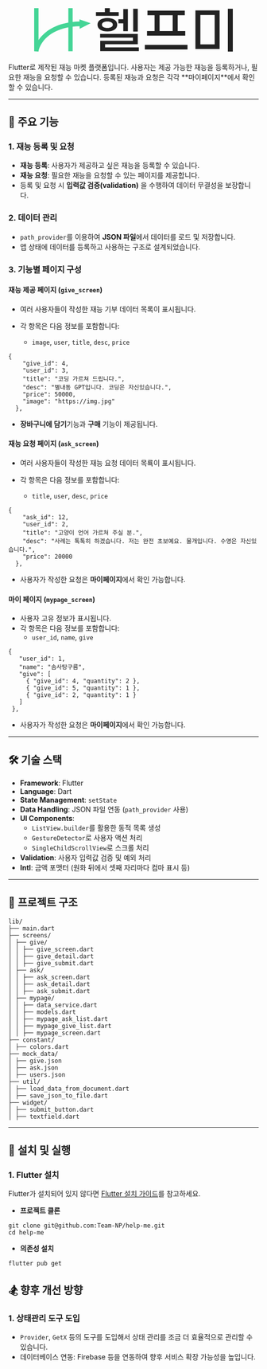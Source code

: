 <div align="center">
<svg width="400" height="auto" viewBox="0 0 75 17" fill="none" xmlns="http://www.w3.org/2000/svg">
<path d="M31.9201 2.90605H23.3262V1.50964H26.6882V0H28.5581V1.50964H31.9201V2.90605ZM39.1164 8.83138H37.3787V0.245315H39.1164V8.83138ZM33.6389 4.1515V0.339667H35.3766V8.66154H33.6389V5.71775H31.7879V4.1515H33.6389ZM31.3535 6.22725C31.3535 7.01981 31.0072 7.64254 30.3147 8.09543C29.6347 8.53574 28.7407 8.75589 27.6326 8.75589C26.5371 8.75589 25.6431 8.53574 24.9505 8.09543C24.258 7.65512 23.9117 7.03239 23.9117 6.22725C23.9117 5.42211 24.258 4.79939 24.9505 4.35908C25.6431 3.91877 26.5371 3.69861 27.6326 3.69861C28.7407 3.69861 29.6347 3.91877 30.3147 4.35908C31.0072 4.79939 31.3535 5.42211 31.3535 6.22725ZM25.5738 6.22725C25.5738 6.59208 25.7564 6.88772 26.1216 7.11416C26.4993 7.34061 27.003 7.45383 27.6326 7.45383C28.2622 7.45383 28.7596 7.34061 29.1247 7.11416C29.5025 6.88772 29.6914 6.59208 29.6914 6.22725C29.6914 5.86242 29.5025 5.56679 29.1247 5.34034C28.7596 5.11389 28.2622 5.00067 27.6326 5.00067C27.003 5.00067 26.4993 5.11389 26.1216 5.34034C25.7564 5.56679 25.5738 5.86242 25.5738 6.22725ZM39.513 14.7756V16.1531H24.9316V12.2658H37.2843V11.0958H24.8939V9.71829H39.1164V13.5867H26.7638V14.7756H39.513Z" fill="#222222"/>
<path d="M57.0393 10.341H42.609V8.6238H45.4611V2.66073H42.779V0.924652H56.8693V2.66073H54.1873V8.6238H57.0393V10.341ZM47.3499 8.6238H52.2985V2.66073H47.3499V8.6238ZM57.8893 13.8132V15.587H41.778V13.8132H57.8893Z" fill="#222222"/>
<path d="M73.1301 0.245315H75V16.3607H73.1301V0.245315ZM60.8719 0.8303H70.0136V15.3983H60.8719V0.8303ZM68.1438 13.6433V2.58525H62.7418V13.6433H68.1438Z" fill="#222222"/>
<path fill-rule="evenodd" clip-rule="evenodd" d="M0 0V16.2219L1.62878 16.3607C1.9822 13.9155 4.67189 8.74981 12.8889 7.23305V16.2219H14.5277V6.98927C15.3516 6.89476 16.2245 6.83489 17.1488 6.8149L17.1706 7.77538L21.3013 5.66955L17.0896 4.21166L17.1082 5.03031C16.2058 5.05005 15.3461 5.10616 14.5277 5.19483V0H12.8889V5.42417C6.96507 6.44946 3.47356 9.28537 1.63875 12.0595V0H0Z" fill="#44D596"/>
</svg>
</div>
<br>
Flutter로 제작된 재능 마켓 플랫폼입니다. 사용자는 제공 가능한 재능을 등록하거나, 필요한 재능을 요청할 수 있습니다. 등록된 재능과 요청은 각각 **마이페이지**에서 확인할 수 있습니다.

---

## 📌 **주요 기능**

### 1. **재능 등록 및 요청**

- **재능 등록**: 사용자가 제공하고 싶은 재능을 등록할 수 있습니다.
- **재능 요청**: 필요한 재능을 요청할 수 있는 페이지를 제공합니다.
- 등록 및 요청 시 **입력값 검증(validation)** 을 수행하여 데이터 무결성을 보장합니다.

### 2. **데이터 관리**

- `path_provider`를 이용하여 **JSON 파일**에서 데이터를 로드 및 저장합니다.
- 앱 상태에 데이터를 등록하고 사용하는 구조로 설계되었습니다.

### 3. **기능별 페이지 구성**

#### **재능 제공 페이지 (`give_screen`)**

- 여러 사용자들이 작성한 재능 기부 데이터 목록이 표시됩니다.
- 각 항목은 다음 정보를 포함합니다:

  - `image`, `user`, `title`, `desc`, `price`

```
{
    "give_id": 4,
    "user_id": 3,
    "title": "코딩 가르쳐 드립니다.",
    "desc": "별내동 GPT입니다. 코딩은 자신있습니다.",
    "price": 50000,
    "image": "https://img.jpg"
  },
```

- **장바구니에 담기**기능과 **구매** 기능이 제공됩니다.

#### **재능 요청 페이지 (`ask_screen`)**

- 여러 사용자들이 작성한 재능 요청 데이터 목룍이 표시됩니다.
- 각 항목은 다음 정보를 포함합니다:

  - `title`, `user`, `desc`, `price`

```
{
    "ask_id": 12,
    "user_id": 2,
    "title": "고양이 언어 가르쳐 주실 분.",
    "desc": "사례는 톡톡히 하겠습니다. 저는 완전 초보예요. 물개입니다. 수영은 자신있습니다.",
    "price": 20000
  },
```

- 사용자가 작성한 요청은 **마이페이지**에서 확인 가능합니다.

#### **마이 페이지 (`mypage_screen`)**

- 사용자 고유 정보가 표시됩니다.
- 각 항목은 다음 정보를 포함합니다:
  - `user_id`, `name`, `give`

```
{
   "user_id": 1,
   "name": "솜사탕구름",
   "give": [
     { "give_id": 4, "quantity": 2 },
     { "give_id": 5, "quantity": 1 },
     { "give_id": 2, "quantity": 1 }
   ]
 },
```

- 사용자가 작성한 요청은 **마이페이지**에서 확인 가능합니다.

---

## 🛠️ **기술 스택**

- **Framework**: Flutter
- **Language**: Dart
- **State Management**: `setState`
- **Data Handling**: JSON 파일 연동 (`path_provider` 사용)
- **UI Components**:
  - `ListView.builder`를 활용한 동적 목록 생성
  - `GestureDetector`로 사용자 액션 처리
  - `SingleChildScrollView`로 스크롤 처리
- **Validation**: 사용자 입력값 검증 및 예외 처리
- **Intl**: 금액 포맷터 (원화 뒤에서 셋째 자리마다 컴마 표시 등)

---

## 📂 **프로젝트 구조**

```
lib/
├── main.dart
├── screens/
│ ├── give/
│ │ ├── give_screen.dart
│ │ ├── give_detail.dart
│ │ ├── give_submit.dart
│ ├── ask/
│ │ ├── ask_screen.dart
│ │ ├── ask_detail.dart
│ │ ├── ask_submit.dart
│ ├── mypage/
│ │ ├── data_service.dart
│ │ ├── models.dart
│ │ ├── mypage_ask_list.dart
│ │ ├── mypage_give_list.dart
│ │ ├── mypage_screen.dart
├── constant/
│ ├── colors.dart
├── mock_data/
│ ├── give.json
│ ├── ask.json
│ ├── users.json
├── util/
│ ├── load_data_from_document.dart
│ ├── save_json_to_file.dart
├── widget/
│ ├── submit_button.dart
│ ├── textfield.dart
```

---

## 🚀 **설치 및 실행**

### 1. **Flutter 설치**

Flutter가 설치되어 있지 않다면 [Flutter 설치 가이드](https://docs.flutter.dev/get-started/install)를 참고하세요.

- **프로젝트 클론**

```
git clone git@github.com:Team-NP/help-me.git
cd help-me
```

- **의존성 설치**

```
flutter pub get
```

## 🏂 **향후 개선 방향**

### 1. **상태관리 도구 도입**

- `Provider`, `GetX` 등의 도구를 도입해서 상태 관리를 조금 더 효율적으로 관리할 수 있습니다.
- 데이터베이스 연동: Firebase 등을 연동하여 향후 서비스 확장 가능성을 높입니다.
